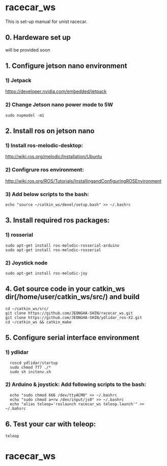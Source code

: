 # racecar_ws
This is set-up manual for unist racecar.  

## 0. Hardeware set up
   will be provided soon

## 1. Configure jetson nano environment
### 1) Jetpack
  <https://developer.nvidia.com/embedded/jetpack>
### 2) Change Jetson nano power mode to 5W
    sudo nvpmodel -m1

## 2. Install ros on jetson nano
### 1) Install ros-melodic-desktop:
 <http://wiki.ros.org/melodic/Installation/Ubuntu>

### 2) Configrure ros environment:  
  <http://wiki.ros.org/ROS/Tutorials/InstallingandConfiguringROSEnvironment>

### 3) Add below scripts to the bash:
    echo "source ~/catkin_ws/devel/setup.bash" >> ~/.bashrc


## 3. Install required ros packages:
### 1) rosserial
    sudo apt-get install ros-melodic-rosserial-arduino
    sudo apt-get install ros-melodic-rosserial
### 2) Joystick node
    sudo apt-get install ros-melodic-joy


## 4. Get source code in your catkin_ws dir(/home/user/catkin_ws/src/) and build
    cd ~/catkin_ws/src/
    git clone https://github.com/JEONGHA-SHIN/racecar_ws.git
    git clone https://github.com/JEONGHA-SHIN/ydlidar_ros-X2.git
    cd ~/catkin_ws && catkin_make


## 5. Configure serial interface environment
### 1) ydlidar
      roscd ydlidar/startup
      sudo chmod 777 ./*
      sudo sh initenv.sh
### 2) Arduino & joystick: Add following scripts to the bash:
      echo "sudo chmod 666 /dev/ttyACM0" >> ~/.bashrc
      echo "sudo chmod a+rw /dev/input/js0" >> ~/.bashrc
      echo "alias teleop='roslaunch racecar_ws teleop.launch'" >> ~/.bahsrc
      
## 6. Test your car with teleop:
    teleop
      
    
    
    
    
      

      
      
# racecar_ws
